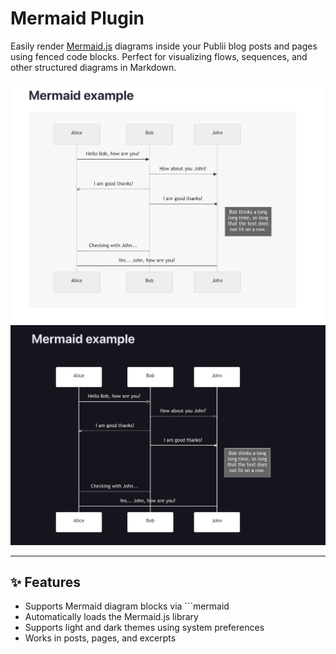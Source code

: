 # Mermaid Plugin

Easily render [Mermaid.js](https://mermaid.js.org/) diagrams inside your Publii blog posts and pages using fenced code blocks. Perfect for visualizing flows, sequences, and other structured diagrams in Markdown.

![screen-light](screenshots/light.png)
![screen-dark](screenshots/dark.png)

---

## ✨ Features

- Supports Mermaid diagram blocks via ```mermaid
- Automatically loads the Mermaid.js library
- Supports light and dark themes using system preferences
- Works in posts, pages, and excerpts
